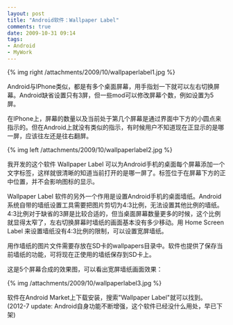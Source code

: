 ```yaml
---
layout: post
title: "Android软件：Wallpaper Label"
comments: true
date: 2009-10-31 09:14
tags:
- Android
- MyWork
---
```

{% img right /attachments/2009/10/wallpaperlabel1.jpg %}

Android与IPhone类似，都是有多个桌面屏幕，用手指划一下就可以左右切换屏幕。Android缺省设置只有3屏，但一些mod可以修改屏幕个数，例如设置为5屏。

在IPhone上，屏幕的数量以及当前处于第几个屏幕是通过界面中下方的小圆点来指示的。但在Android上就没有类似的指示，有时候用户不知道现在正显示的是哪一屏，应该往左还是往右翻屏。

{% img left /attachments/2009/10/wallpaperlabel2.jpg %}

我开发的这个软件 Wallpaper Label 可以为Android手机的桌面每个屏幕添加一个文字标签，这样就很清晰的知道当前打开的是哪一屏了。标签位于在屏幕下方的正中位置，并不会影响图标的显示。

Wallpaper Label 软件的另外一个作用是设置Android手机的桌面墙纸。Android系统自带的墙纸设置工具需要把图片剪切为4:3比例，无法设置其他比例的墙纸。4:3比例对于缺省的3屏是比较合适的，但当桌面屏幕数量更多的时候，这个比例就显得太窄了，左右切换屏幕时墙纸的画面基本没有多少移动。用 Home Screen Label 来设置墙纸没有4:3比例的限制，可以设置宽屏墙纸。

用作墙纸的图片文件需要存放在SD卡的wallpapers目录中。软件也提供了保存当前墙纸的功能，可将现在正使用的墙纸保存到SD卡上。

这是5个屏幕合成的效果图，可以看出宽屏墙纸画面效果：

{% img /attachments/2009/10/wallpaperlabel3.jpg %}

软件在Android Market上下载安装，搜索"Wallpaper Label"就可以找到。
(2012-7 update: Android自身功能不断增强，这个软件已经没什么用处，早已下架)

